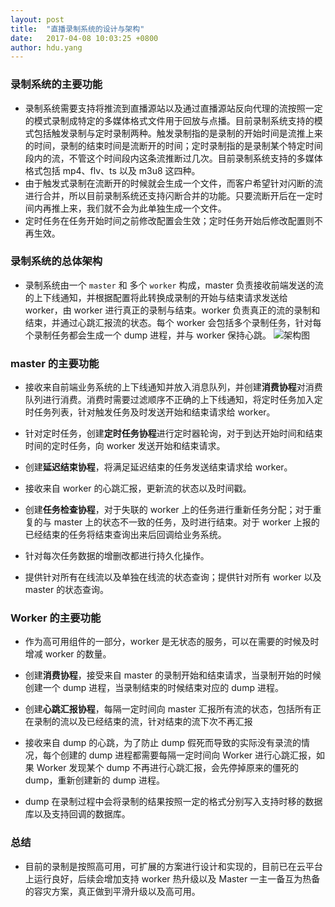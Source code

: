 ```yaml
---
layout: post
title:  "直播录制系统的设计与架构"
date:   2017-04-08 10:03:25 +0800
author: hdu.yang
---
```


### 录制系统的主要功能
* 录制系统需要支持将推流到直播源站以及通过直播源站反向代理的流按照一定的模式录制成特定的多媒体格式文件用于回放与点播。目前录制系统支持的模式包括触发录制与定时录制两种。触发录制指的是录制的开始时间是流推上来的时间，录制的结束时间是流断开的时间；定时录制指的是录制某个特定时间段内的流，不管这个时间段内这条流推断过几次。目前录制系统支持的多媒体格式包括 mp4、flv、ts 以及 m3u8 这四种。
* 由于触发式录制在流断开的时候就会生成一个文件，而客户希望针对闪断的流进行合并，所以目前录制系统还支持闪断合并的功能。只要流断开后在一定时间内再推上来，我们就不会为此单独生成一个文件。
* 定时任务在任务开始时间之前修改配置会生效；定时任务开始后修改配置则不再生效。

### 录制系统的总体架构
* 录制系统由一个 `master` 和 多个 `worker` 构成，master 负责接收前端发送的流的上下线通知，并根据配置将此转换成录制的开始与结束请求发送给 worker，由 worker 进行真正的录制与结束。worker 负责真正的流的录制和结束，并通过心跳汇报流的状态。每个 worker 会包括多个录制任务，针对每个录制任务都会生成一个 dump 进程，并与 worker 保持心跳。
![架构图](http://upyun-public.b0.upaiyun.com/record_struct.png)

### master 的主要功能
* 接收来自前端业务系统的上下线通知并放入消息队列，并创建**消费协程**对消费队列进行消费。消费时需要过滤顺序不正确的上下线通知，将定时任务加入定时任务列表，针对触发任务及时发送开始和结束请求给 worker。

* 针对定时任务，创建**定时任务协程**进行定时器轮询，对于到达开始时间和结束时间的定时任务，向 worker 发送开始和结束请求。

* 创建**延迟结束协程**，将满足延迟结束的任务发送结束请求给 worker。

* 接收来自 worker 的心跳汇报，更新流的状态以及时间戳。

* 创建**任务检查协程**，对于失联的 worker 上的任务进行重新任务分配；对于重复的与 master 上的状态不一致的任务，及时进行结束。对于 worker 上报的已经结束的任务将结束查询出来后回调给业务系统。

* 针对每次任务数据的增删改都进行持久化操作。

* 提供针对所有在线流以及单独在线流的状态查询；提供针对所有 worker 以及 master 的状态查询。

### Worker 的主要功能
* 作为高可用组件的一部分，worker 是无状态的服务，可以在需要的时候及时增减 worker 的数量。

* 创建**消费协程**，接受来自 master 的录制开始和结束请求，当录制开始的时候创建一个 dump 进程，当录制结束的时候结束对应的 dump 进程。

* 创建**心跳汇报协程**，每隔一定时间向 master 汇报所有流的状态，包括所有正在录制的流以及已经结束的流，针对结束的流下次不再汇报

* 接收来自 dump 的心跳，为了防止 dump 假死而导致的实际没有录流的情况，每个创建的 dump 进程都需要每隔一定时间向 Worker 进行心跳汇报，如果 Worker 发现某个 dump 不再进行心跳汇报，会先停掉原来的僵死的 dump，重新创建新的 dump 进程。

* dump 在录制过程中会将录制的结果按照一定的格式分别写入支持时移的数据库以及支持回调的数据库。

### 总结
* 目前的录制是按照高可用，可扩展的方案进行设计和实现的，目前已在云平台上运行良好，后续会增加支持 worker 热升级以及 Master 一主一备互为热备的容灾方案，真正做到平滑升级以及高可用。
